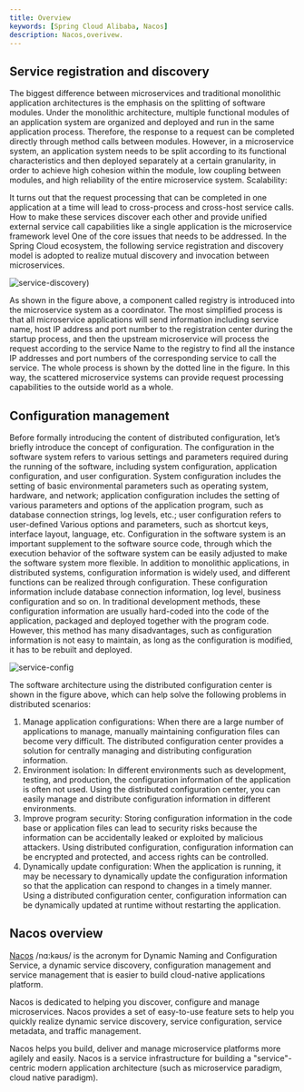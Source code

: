```yaml
---
title: Overview
keywords: [Spring Cloud Alibaba, Nacos]
description: Nacos,overivew.
---
```


## Service registration and discovery

The biggest difference between microservices and traditional monolithic application architectures is the emphasis on the splitting of software modules. Under the monolithic architecture, multiple functional modules of an application system are organized and deployed and run in the same application process. Therefore, the response to a request can be completed directly through method calls between modules. However, in a microservice system, an application system needs to be split according to its functional characteristics and then deployed separately at a certain granularity, in order to achieve high cohesion within the module, low coupling between modules, and high reliability of the entire microservice system. Scalability:

It turns out that the request processing that can be completed in one application at a time will lead to cross-process and cross-host service calls. How to make these services discover each other and provide unified external service call capabilities like a single application is the microservice framework level One of the core issues that needs to be addressed.
In the Spring Cloud ecosystem, the following service registration and discovery model is adopted to realize mutual discovery and invocation between microservices.

![service-discovery](/img/user/quickstart/nacos/service-discovery.png))

As shown in the figure above, a component called registry is introduced into the microservice system as a coordinator. The most simplified process is that all microservice applications will send information including service name, host IP address and port number to the registration center during the startup process, and then the upstream microservice will process the request according to the service Name to the registry to find all the instance IP addresses and port numbers of the corresponding service to call the service. The whole process is shown by the dotted line in the figure. In this way, the scattered microservice systems can provide request processing capabilities to the outside world as a whole.

## Configuration management

Before formally introducing the content of distributed configuration, let’s briefly introduce the concept of configuration. The configuration in the software system refers to various settings and parameters required during the running of the software, including system configuration, application configuration, and user configuration. System configuration includes the setting of basic environmental parameters such as operating system, hardware, and network; application configuration includes the setting of various parameters and options of the application program, such as database connection strings, log levels, etc.; user configuration refers to user-defined Various options and parameters, such as shortcut keys, interface layout, language, etc. Configuration in the software system is an important supplement to the software source code, through which the execution behavior of the software system can be easily adjusted to make the software system more flexible.
In addition to monolithic applications, in distributed systems, configuration information is widely used, and different functions can be realized through configuration. These configuration information include database connection information, log level, business configuration and so on. In traditional development methods, these configuration information are usually hard-coded into the code of the application, packaged and deployed together with the program code. However, this method has many disadvantages, such as configuration information is not easy to maintain, as long as the configuration is modified, it has to be rebuilt and deployed.

![service-config](/img/user/quickstart/nacos/spring-cloud-config.png)

The software architecture using the distributed configuration center is shown in the figure above, which can help solve the following problems in distributed scenarios:

1. Manage application configurations: When there are a large number of applications to manage, manually maintaining configuration files can become very difficult. The distributed configuration center provides a solution for centrally managing and distributing configuration information.
2. Environment isolation: In different environments such as development, testing, and production, the configuration information of the application is often not used. Using the distributed configuration center, you can easily manage and distribute configuration information in different environments.
3. Improve program security: Storing configuration information in the code base or application files can lead to security risks because the information can be accidentally leaked or exploited by malicious attackers. Using distributed configuration, configuration information can be encrypted and protected, and access rights can be controlled.
4. Dynamically update configuration: When the application is running, it may be necessary to dynamically update the configuration information so that the application can respond to changes in a timely manner. Using a distributed configuration center, configuration information can be dynamically updated at runtime without restarting the application.

## Nacos overview

[Nacos](https://nacos.io/zh-cn/) /nɑ:kəʊs/ is the acronym for Dynamic Naming and Configuration Service, a dynamic service discovery, configuration management and service management that is easier to build cloud-native applications platform.

Nacos is dedicated to helping you discover, configure and manage microservices. Nacos provides a set of easy-to-use feature sets to help you quickly realize dynamic service discovery, service configuration, service metadata, and traffic management.

Nacos helps you build, deliver and manage microservice platforms more agilely and easily. Nacos is a service infrastructure for building a "service"-centric modern application architecture (such as microservice paradigm, cloud native paradigm).

